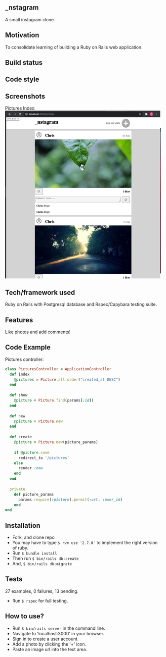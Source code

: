 ## _nstagram
A small instagram clone.

## Motivation
To consolidate learning of building a Ruby on Rails web application.

## Build status


## Code style


## Screenshots
Pictures Index:
![Pictures Index](https://github.com/chriswhitehouse/instagram-challenge/blob/master/screenshots/Screenshot%202021-02-01%20at%2009.27.26.png)

## Tech/framework used
Ruby on Rails with Postgresql database and Rspec/Capybara testing suite.

## Features
Like photos and add comments!

## Code Example
Pictures controller:
```Ruby
class PicturesController < ApplicationController
  def index
    @pictures = Picture.all.order("created_at DESC")
  end

  def show
    @picture = Picture.find(params[:id])
  end

  def new
    @picture = Picture.new
  end

  def create
    @picture = Picture.new(picture_params)

    if @picture.save
      redirect_to '/pictures'
    else
      render :new
    end
  end

  private
    def picture_params
      params.require(:picture).permit(:url, :user_id)
    end
end
```

## Installation
* Fork, and clone repo
* You may have to type `$ rvm use '2.7.0'` to implement the right version of ruby.
* Run `$ bundle install`
* Then run `$ bin/rails db:create`
* And, `$ bin/rails db:migrate`


## Tests
27 examples, 0 failures, 13 pending.

* Run `$ rspec` for full testing.

## How to use?

* Run `$ bin/rails server` in the command line.
* Navigate to 'localhost:3000' in your browser.
* Sign in to create a user account.
* Add a photo by clicking the '+' icon.
* Paste an image url into the text area.
